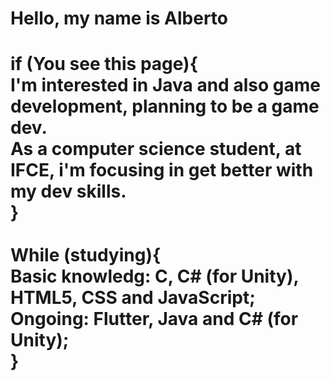 <h1>Hello, my name is Alberto<h1>
  
  if (You see this page){<br/>
  I'm interested in Java and also game development, planning to be a game dev.<br>
  As a computer science student, at IFCE, i'm focusing in get better with my dev skills.<br/>
  }<br/>
  <br/>
  While (studying){<br/>
  Basic knowledg: C, C# (for Unity), HTML5, CSS and JavaScript;<br/>
  Ongoing: Flutter, Java and C# (for Unity);<br/>
  }<br/>
  
<!---
Jose-Alberto-Rodrigues-Neto/Jose-Alberto-Rodrigues-Neto is a ✨ special ✨ repository because its `README.md` (this file) appears on your GitHub profile.
You can click the Preview link to take a look at your changes.
--->
